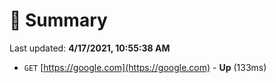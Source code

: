 # 📖 Summary
Last updated: **4/17/2021, 10:55:38 AM**

- `GET` [https://google.com](https://google.com) - **Up** (133ms)
